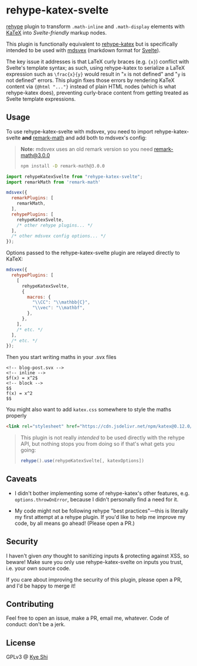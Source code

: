 # rehype-katex-svelte

[rehype][rehype] plugin to transform `.math-inline` and `.math-display`
elements with [KaTeX][katex] into _Svelte-friendly_ markup nodes.

This plugin is functionally equivalent to [rehype-katex][rehype-katex] but is
specifically intended to be used with [mdsvex][mdsvex] (markdown format for
[Svelte][svelte]).

The key issue it addresses is that LaTeX curly braces (e.g. `{x}`) conflict
with Svelte's template syntax; as such, using rehype-katex to serialize a LaTeX
expression such as `\frac{x}{y}` would result in "`x` is not defined" and "`y`
is not defined" errors. This plugin fixes those errors by rendering KaTeX
content via `{@html "..."}` instead of plain HTML nodes (which is what
rehype-katex does), preventing curly-brace content from getting treated as
Svelte template expressions.

[katex]: https://katex.org
[rehype]: https://github.com/rehypejs/rehype
[rehype-katex]: https://github.com/remarkjs/remark-math/tree/HEAD/packages/rehype-katex
[mdsvex]: https://mdsvex.com
[svelte]: https://svelte.dev

## Usage

To use rehype-katex-svelte with mdsvex, you need to import rehype-katex-svelte **and** [remark-math](https://github.com/remarkjs/remark-math) and add both to mdsvex's config:

> **Note:** mdsvex uses an old remark version so you need remark-math@3.0.0
> ```bash
> npm install -D remark-math@3.0.0
> ```

```js
import rehypeKatexSvelte from "rehype-katex-svelte";
import remarkMath from 'remark-math'

mdsvex({
  remarkPlugins: [
    remarkMath,
  ],
  rehypePlugins: [
    rehypeKatexSvelte,
    /* other rehype plugins... */
  ],
  /* other mdsvex config options... */
});
```

Options passed to the rehype-katex-svelte plugin are relayed directly to KaTeX:

```js
mdsvex({
  rehypePlugins: [
    [
      rehypeKatexSvelte,
      {
        macros: {
          "\\CC": "\\mathbb{C}",
          "\\vec": "\\mathbf",
        },
      },
    ],
    /* etc. */
  ],
  /* etc. */
});
```

Then you start writing maths in your .svx files

```svelte
<!-- blog-post.svx -->
<!-- inline -->
$f(x) = x^2$
<!-- block -->
$$
f(x) = x^2
$$
```

You might also want to add `katex.css` somewhere to style the maths properly

```html
<link rel="stylesheet" href="https://cdn.jsdelivr.net/npm/katex@0.12.0/dist/katex.min.css" integrity="sha384-AfEj0r4/OFrOo5t7NnNe46zW/tFgW6x/bCJG8FqQCEo3+Aro6EYUG4+cU+KJWu/X" crossorigin="anonymous">
```

> This plugin is not really _intended_ to be used directly with the rehype API,
> but nothing stops you from doing so if that's what gets you going:
>
> ```js
> rehype().use(rehypeKatexSvelte[, katexOptions])
> ```

## Caveats

- I didn't bother implementing some of rehype-katex's other features, e.g.
  `options.throwOnError`, because I didn't personally find a need for it.

- My code might not be following rehype "best practices"—this is literally my
  first attempt at a rehype plugin. If you'd like to help me improve my code,
  by all means go ahead! (Please open a PR.)

## Security

I haven't given _any_ thought to sanitizing inputs & protecting against XSS, so
beware! Make sure you only use rehype-katex-svelte on inputs you trust, i.e.
your own source code.

If you care about improving the security of this plugin, please open a PR, and
I'd be happy to merge it!

## Contributing

Feel free to open an issue, make a PR, email me, whatever. Code of conduct:
don't be a jerk.

## License

GPLv3 @ [Kye Shi](https://github.com/kwshi)
